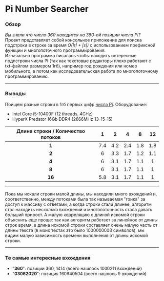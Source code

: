 # Pi Number Searcher
### Обзор
*Вы знали что число 360 находится на 360-ой позиции числа Pi?*<br>
Проект представляет собой консольное приложение для поиска подстроки в строке за время *O(|t| + |s|)* с использованием префиксной функции и многопоточного программирования.<br>
Изначально программа писалась чтобы находить интересные подпстроки числа Pi (так как текстовые редакторы плохо работают с txt-файлом размером 1гб), например год рождения или номер мобильного, а потом как исследовательская работа по многопоточному программированию.<br>

----------------------------------
### Выводы
Поищем разные строки в 1гб первых цифр [числа Pi](https://drive.google.com/file/d/1e6SEAWjzPRLk2fCKKECrbZJzApp0qjen/view?usp=sharing). Оборудование:
- Intel Core i5-10400F (12 threads, 4GHz)
- HyperX Predator 16Gb DDR4 (2666MHz 13-15-15)

Длина строки / Количество потоков |   1   |   2   |   4   |   8   |  12  
|             :---:               | :---: | :---: | :---: | :---: | :---:
**1** | 7.4 | 4.2 | 2.4 | 1.8 | 1.8
**2** |  6  | 3.3 | 1.7 | 1.2 | 1.1
**4** |  6  | 3.1 | 1.7 | 1.1 | 1
**8** |  6  | 3.1 | 1.7 | 1.1 | 1
**16**| 5.8 | 3.1 | 1.7 | 1.1 | 1

-----------------------------
Пока мы искали строки малой длины, мы находили много вхождений и, соответственно, между потоками была так называемая "гонка" за доступ к массиву с ответами, а когда строки стали длинее, алгоритм стал находить несколько вхождений и многопоточность стала давать б*о*льший прирост. А малую корреляцию с длиной искомой строки объяснить еще проще: так как алгоритм работает за линейное от длины строк время, а длина искомой строки составляет очень малую часть от длины текста (в моих тестах это было 1000000003 символов), мы видим малую зависимость времени выполнения от длины искомой строки.

---------------------------------
### Те самые интересные вхождения
- "**360**": позиции 360, 1414 (всего нашлось 1000211 вхождений)
- "**03062020**": позиция 160640504 (всего нашлось 9 вхождений)

